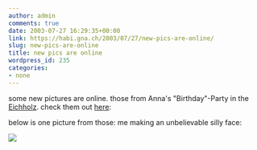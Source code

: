 ```yaml
---
author: admin
comments: true
date: 2003-07-27 16:29:35+00:00
link: https://habi.gna.ch/2003/07/27/new-pics-are-online/
slug: new-pics-are-online
title: new pics are online
wordpress_id: 235
categories:
- none
---
```


some new pictures are online. those from Anna's "Birthday"-Party in the [Eichholz](http://www.campingeichholz.ch/).
check them out [here](https://habi.gna.ch/pics/GeburiAnna/):  


below is one picture from those: me making an unbelievable silly face:  

[![](https://habi.gna.ch/blog/images/DSC01786-tm.jpg)](https://habi.gna.ch/blog/images/DSC01786.jpg)
